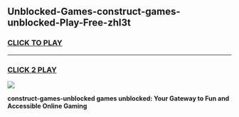 
## Unblocked-Games-construct-games-unblocked-Play-Free-zhl3t
<h3>
<a href="https://premium76.site?title=construct-games-unblocked&ref=23A">CLICK TO PLAY</a></h3>
<hr>

<h3>
<a href="https://premium76.site?title=construct-games-unblocked&ref=23A">CLICK 2 PLAY</a>
  
</h3>

<a href="https://premium76.site?title=construct-games-unblocked&ref=23A"><img src="https://clearcache.store/games.png"></a>


**construct-games-unblocked games unblocked: Your Gateway to Fun and Accessible Online Gaming**
